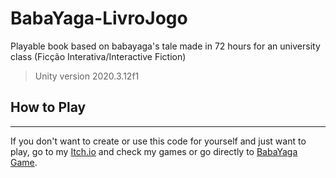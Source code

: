 # BabaYaga-LivroJogo
Playable book based on babayaga's tale made in 72 hours for an university class (Ficção Interativa/Interactive Fiction)

> Unity version 2020.3.12f1

## How to Play
-------------------
If you don't want to create or use this code for yourself and just want to play, go to my [Itch.io](https://huraq.itch.io/) and check my games or go directly to [BabaYaga Game](https://huraq.itch.io/babayaga-book-game).